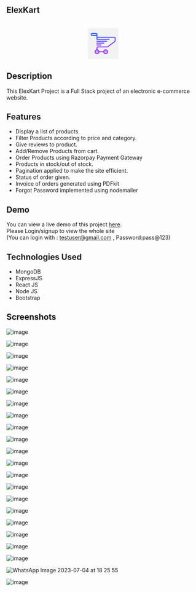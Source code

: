 ## ElexKart
<!-- PROJECT LOGO -->
<br />
<div align="center">
    <img src="client\public\logo.png" alt="Logo" height="80">
 
</div>



## Description

This ElexKart Project is a Full Stack project of an electronic e-commerce website.

## Features

- Display a list of products.
- Filter Products according to price and category.
- Give reviews to product.
- Add/Remove Products from cart.
- Order Products using Razorpay Payment Gateway
- Products in stock/out of stock.
- Pagination applied to make the site efficient.
- Status of order given.
- Invoice of orders generated using PDFkit
- Forgot Password implemented using nodemailer

## Demo

You can view a live demo of this project [here](https://elexkart.netlify.app/).
<br/>Please Login/signup to view the whole site
<br/> (You can login with : testuser@gmail.com , Password:pass@123)

## Technologies Used

- MongoDB
- ExpressJS
- React JS
- Node JS
- Bootstrap

## Screenshots

![image](https://github.com/DevanshAshar/E-Comm/assets/113104126/28d45244-bb62-4a1a-a0a9-653d22221b3a)

![image](https://github.com/DevanshAshar/E-Comm/assets/113104126/6a891d7c-2edb-482d-898c-65afd61851c6)

![image](https://github.com/DevanshAshar/E-Comm/assets/113104126/dadf0045-3bfe-4d72-b0f7-554712f2ea63)

![image](https://github.com/DevanshAshar/E-Comm/assets/113104126/07df855f-41ca-40e1-9420-ebbf865bc2c6)

![image](https://github.com/DevanshAshar/E-Comm/assets/113104126/f7352113-b53c-4d6b-a1ba-4eb39ca08633)

![image](https://github.com/DevanshAshar/E-Comm/assets/113104126/2819d43b-de16-4ad2-8124-aa1941ebd85c)

![image](https://github.com/DevanshAshar/E-Comm/assets/113104126/27c8cc83-72c9-4589-84da-bb3c9b75e1cc)

![image](https://github.com/DevanshAshar/E-Comm/assets/113104126/2f0811a2-60b0-4f18-b11c-316745a1c3e1)

![image](https://github.com/DevanshAshar/E-Comm/assets/113104126/9e3176d9-7b70-4c06-b4e4-891e89a77ea9)

![image](https://github.com/DevanshAshar/E-Comm/assets/113104126/48d1f9d4-b25a-432f-a294-4afdb9556e7f)

![image](https://github.com/DevanshAshar/E-Comm/assets/113104126/afed4df2-e9d2-4730-bf22-4c6e6f7e93cf)

![image](https://github.com/DevanshAshar/E-Comm/assets/113104126/6dbda582-9def-46f8-826f-15b1776004fd)

![image](https://github.com/DevanshAshar/E-Comm/assets/113104126/5d086d2f-a54f-4192-82e7-225dde324167)

![image](https://github.com/DevanshAshar/E-Comm/assets/113104126/682410a8-b0be-428d-9ced-cfec38e9ddd2)

![image](https://github.com/DevanshAshar/E-Comm/assets/113104126/d376ede4-08aa-4ea8-9641-fe738942299e)

![image](https://github.com/DevanshAshar/E-Comm/assets/113104126/120443cb-eaef-4e7b-a0ef-f49bb69e6f5b)

![image](https://github.com/DevanshAshar/E-Comm/assets/113104126/135c36c7-4a97-4c36-9a26-649d572ba97d)

![image](https://github.com/DevanshAshar/E-Comm/assets/113104126/737235d3-de66-4efe-8e16-2efba708649e)

![image](https://github.com/DevanshAshar/E-Comm/assets/113104126/15455243-aece-44ca-977a-56d697aacf12)

![image](https://github.com/DevanshAshar/E-Comm/assets/113104126/c50279c4-d548-4d49-be69-eae0f72128f6)

![WhatsApp Image 2023-07-04 at 18 25 55](https://github.com/DevanshAshar/E-Comm/assets/113104126/9f830f64-241a-4a97-a364-c6318dd3a667)


![image](https://github.com/DevanshAshar/E-Comm/assets/113104126/667c555e-0c26-48d3-a7da-7772fd7c8568)






















